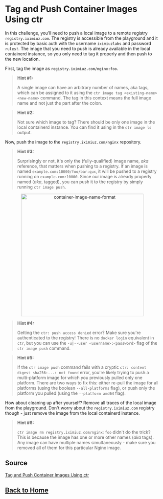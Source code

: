 # **Tag and Push Container Images Using ctr**

In this challenge, you'll need to push a local image to a remote registry ``registry.iximiuz.com``. The registry is accessible from the playground and it is protected by basic auth with the username ``iximiuzlabs`` and password ``rules!``. The image that you need to push is already available in the local containerd instance, so you only need to tag it properly and then push to the new location.

First, tag the image as ``registry.iximiuz.com/nginx:foo``.

> **Hint #1:**
>
> A single image can have an arbitrary number of names, aka tags, which can be assigned to it using the ``ctr image tag <existing-name> <new-name>`` command. The tag in this context means the full image name and not just the part after the colon.

> **Hint #2:**
>
> Not sure which image to tag? There should be only one image in the local containerd instance. You can find it using in the ``ctr image ls`` output.

Now, push the image to the ``registry.iximiuz.com/nginx`` repository.

> **Hint #3:**
>
> Surprisingly or not, it's only the (fully-qualified) image name, *aka* reference, that matters when pushing to a registry. If an image is named ``example.com:10000/foo/bar:qux``, it will be pushed to a registry running on ``example.com:10000``. Since our image is already properly named (*aka*, tagged), you can push it to the registry by simply running ``ctr image push``.

<p align="center"> 
    <img src="https://labs.iximiuz.com/content/files/challenges/pushing-container-images-with-ctr/__static__/container-image-name-format.png" width="400" alt="container-image-name-format" > 
</p>

> **Hint #4:**
>
> Getting the ``ctr: push access denied`` error? Make sure you're authenticated to the registry! There is no ``docker login`` equivalent in ``ctr``, but you can use the ``-u|--user <username>:<password>`` flag of the ``ctr image push`` command.

> **Hint #5:**
>
> If the ``ctr image push`` command fails with a cryptic ``ctr: content digest sha256:...: not found`` error, you're likely trying to push a multi-platform image for which you previously pulled only one platform. There are two ways to fix this: either re-pull the image for all platforms (using the boolean ``--all-platforms`` flag), or push only the platform you pulled (using the ``--platform amd64`` flag).

How about cleaning up after yourself? Remove all traces of the local image from the playground. Don't worry about the ``registry.iximiuz.com`` registry though - just remove the image from the local containerd instance.

> **Hint #6:**
>
> ``ctr image rm registry.iximiuz.com/nginx:foo`` didn't do the trick? This is because the image has one or more other names (*aka* tags). Any image can have multiple names simultaneously - make sure you removed all of them for this particular Nginx image.

## **Source**

[Tag and Push Container Images Using ctr](https://labs.iximiuz.com/challenges/pushing-container-images-with-ctr)

## **[Back to Home](../../)**